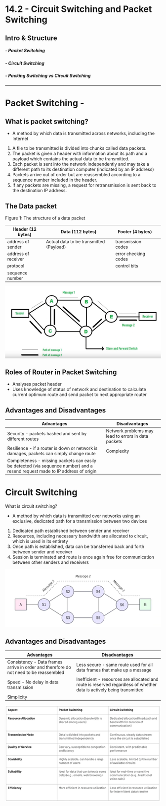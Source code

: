 # 14.2 - Circuit Switching and Packet Switching
## Intro & Structure
#####    - Packet Switching
#####    - Circuit Switching
#####    - Packing Switching vs Circuit Switching

---
# Packet Switching - 

## What is packet switching?
 - A method by which data is transmitted across networks, including the Internet

 1. A file to be transmitted is divided into chunks called data packets.
 2. The packet is given a header with information about its path and a payload which contains the actual data to be transmitted.
 3. Each packet is sent into the network independently and may take a different path to its destination computer (indicated by an IP address)
 4. Packets arrive out of order but are reassembled according to a sequence number included in the header.
 5. If any packets are missing, a request for retransmission is sent back to the destination IP address.

## The Data packet

Figure 1: The structure of a data packet

| Header (12 bytes)   | Data (112 bytes)                        | Footer (4 bytes)     |     |
| ------------------- | --------------------------------------- | -------------------- | --- |
| address of sender   | Actual data to be transmitted (Payload) | transmission codes   |     |
| address of receiver |                                         | error checking codes |     |
| protocol            |                                         | control bits         |     |
| sequence number     |                                         |                      |     |

![](../Assets/Pasted%20image%2020250822024005.png)

## Roles of Router in Packet Switching
- Analyses packet header
- Uses knowledge of status of network and destination to calculate current optimum route and send packet to next appropriate router

## Advantages and Disadvantages

| Advantages                                                                                                                    | Disadvantages                                       |
| ----------------------------------------------------------------------------------------------------------------------------- | --------------------------------------------------- |
| Security - packets hashed and sent by different routes                                                                        | Network problems may lead to errors in data packets |
| Resilience - if a router is down or network is damages, packets can simply change route                                       | Complexity                                          |
| Completeness - missing packets can easily be detected (via sequence number) and a resend request made to IP address of origin |                                                     |


# Circuit Switching
What is circuit switching?
- A method by which data is transmitted over networks using an exclusive, dedicated path for a transmission between two devices 

1. Dedicated path established between sender and receiver
2. Resources, including necessary bandwidth are allocated to circuit, which is used in its entirety
3. Once path is established, data can be transferred back and forth between sender and receiver
4. Session is terminated and route is once again free for communication between other senders and receivers

![](../Assets/Pasted%20image%2020250822084249.png)

## Advantages and Disadvantages

| Advantages                                                                            | Disadvantages                                                                                                        |
| ------------------------------------------------------------------------------------- | -------------------------------------------------------------------------------------------------------------------- |
| Consistency - Data frames arrive in order and therefore do not need to be reassembled | Less secure - same route used for all data frames that make up a message                                             |
| Speed - No delay in data transmission                                                 | Inefficient - resources are allocated and route is reserved regardless of whether data is actively being transmitted |
| Simplicity                                                                            |                                                                                                                      |

![](../Assets/Pasted%20image%2020250822084820.png)